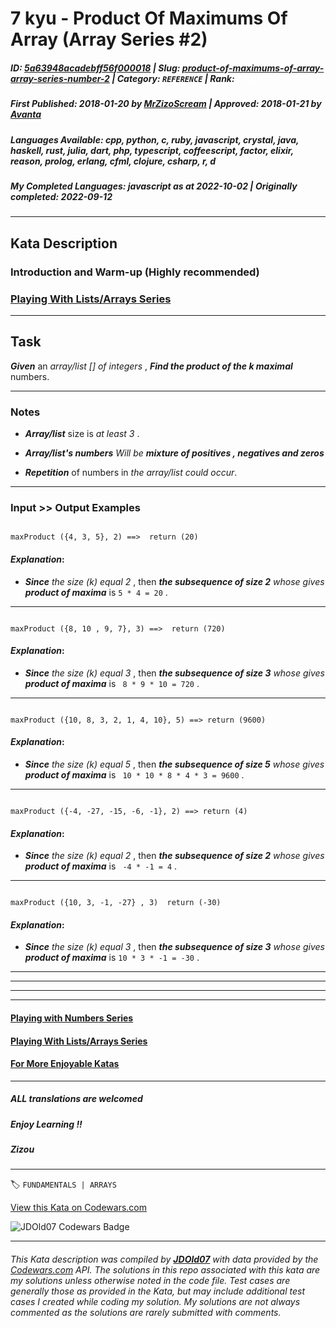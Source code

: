 # 7 kyu - Product Of Maximums Of Array (Array Series #2) 

##### **ID**: [5a63948acadebff56f000018](https://www.codewars.com/kata/5a63948acadebff56f000018) | **Slug**: [product-of-maximums-of-array-array-series-number-2](https://www.codewars.com/kata/5a63948acadebff56f000018) | **Category**: `REFERENCE` | **Rank**: <span style="color:white">7 kyu</span>

##### **First Published**: 2018-01-20 ***by*** [MrZizoScream](https://www.codewars.com/users/MrZizoScream) | **Approved**: 2018-01-21 ***by*** [Avanta](https://www.codewars.com/users/Avanta)

##### **Languages Available**: cpp, python, c, ruby, javascript, crystal, java, haskell, rust, julia, dart, php, typescript, coffeescript, factor, elixir, reason, prolog, erlang, cfml, clojure, csharp, r, d

##### **My Completed Languages**: javascript ***as at*** 2022-10-02 | **Originally completed**: 2022-09-12

---

## Kata Description


### Introduction and Warm-up (Highly recommended)



### [Playing With Lists/Arrays Series](https://www.codewars.com/collections/playing-with-lists-slash-arrays)

___



## Task



**_Given_** an *array/list [] of integers* , **_Find the product of the k maximal_** numbers.

___



### Notes 



* **_Array/list_** size is *at least 3* .



* **_Array/list's numbers_**  *Will be* **_mixture of positives , negatives and zeros_** 



* **_Repetition_** of numbers in *the array/list could occur*.

___



### Input >> Output Examples 



```

maxProduct ({4, 3, 5}, 2) ==>  return (20)

```



#### _Explanation_:



* **_Since_** *the size (k) equal 2* , then **_the subsequence of size 2_** *whose gives* **_product of maxima_**  is `5 * 4 = 20` .

___



```

maxProduct ({8, 10 , 9, 7}, 3) ==>  return (720)

```



#### _Explanation_:



* **_Since_** *the size (k) equal 3* , then **_the subsequence of size 3_** *whose gives* **_product of maxima_**  is ` 8 * 9 * 10 = 720` .

___



```

maxProduct ({10, 8, 3, 2, 1, 4, 10}, 5) ==> return (9600)

```



#### _Explanation_:



* **_Since_** *the size (k) equal 5* , then **_the subsequence of size 5_** *whose gives* **_product of maxima_**  is ` 10 * 10 * 8 * 4 * 3 = 9600` .

___



```

maxProduct ({-4, -27, -15, -6, -1}, 2) ==> return (4)

```



#### _Explanation_:



* **_Since_** *the size (k) equal 2* , then **_the subsequence of size 2_** *whose gives* **_product of maxima_**  is ` -4 * -1 = 4` .

___



```

maxProduct ({10, 3, -1, -27} , 3)  return (-30)

``` 



#### _Explanation_:

* **_Since_** *the size (k) equal 3* , then **_the subsequence of size 3_** *whose gives* **_product of maxima_**  is ` 10 * 3 * -1 = -30 ` .

___

___

___

___



#### [Playing with Numbers Series](https://www.codewars.com/collections/playing-with-numbers)



#### [Playing With Lists/Arrays Series](https://www.codewars.com/collections/playing-with-lists-slash-arrays)



#### [For More Enjoyable Katas](http://www.codewars.com/users/MrZizoScream/authored)

___



##### ALL translations are welcomed



##### Enjoy Learning !!

##### Zizou





---


🏷 `FUNDAMENTALS | ARRAYS`


[View this Kata on Codewars.com](https://www.codewars.com/kata/5a63948acadebff56f000018)

![](https://www.codewars.com/users/jdold07/badges/large "JDOld07 Codewars Badge")

---

###### *This Kata description was compiled by [**JDOld07**](https://tpstech.dev) with data provided by the [Codewars.com](https://www.codewars.com) API.  The solutions in this repo associated with this kata are my solutions unless otherwise noted in the code file.  Test cases are generally those as provided in the Kata, but may include additional test cases I created while coding my solution.  My solutions are not always commented as the solutions are rarely submitted with comments.*
